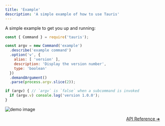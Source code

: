 ```yaml
---
title: 'Example'
description: 'A simple example of how to use Tauris'
---
```


A simple example to get you up and running:
```js
const { Command } = require('tauris');

const argv = new Command('example')
  .describe('example command')
  .option('v', {
    alias: [ 'version' ],
    description: 'Display the version number',
    type: 'boolean'
  })
  .demandArgument()
  .parse(process.argv.slice(2));

if (argv) { // `argv` is `false` when a subcommand is invoked
  if (argv.v) console.log('version 1.0.0');
}
```
![demo image](/assets/demo/example.png)
<p align="right"><a href="/api">API Reference ➜</a></p>